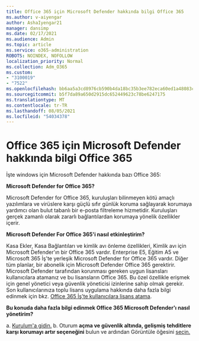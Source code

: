 ```yaml
---
title: Office 365 için Microsoft Defender hakkında bilgi Office 365
ms.author: v-aiyengar
author: AshaIyengar21
manager: dansimp
ms.date: 02/17/2021
ms.audience: Admin
ms.topic: article
ms.service: o365-administration
ROBOTS: NOINDEX, NOFOLLOW
localization_priority: Normal
ms.collection: Adm_O365
ms.custom:
- "3100019"
- "7522"
ms.openlocfilehash: bb6aa5a3cd8976cb590b4da18bc35b3ee782eca60ed1a48083cca8e7ef17e51e
ms.sourcegitcommit: b5f7da89a650d2915dc652449623c78be6247175
ms.translationtype: MT
ms.contentlocale: tr-TR
ms.lasthandoff: 08/05/2021
ms.locfileid: "54034378"
---
```

# <a name="learn-about-microsoft-defender-for-office-365"></a>Office 365 için Microsoft Defender hakkında bilgi Office 365

İşte windows için Microsoft Defender hakkında bazı Office 365:

**Microsoft Defender for Office 365?**

Microsoft Defender for Office 365, kuruluşları bilinmeyen kötü amaçlı yazılımlara ve virüslere karşı güçlü sıfır günlük koruma sağlayarak korumaya yardımcı olan bulut tabanlı bir e-posta filtreleme hizmetidir. Kuruluşları gerçek zamanlı olarak zararlı bağlantılardan korumaya yönelik özellikler içerir.

**Microsoft Defender For Office 365'i nasıl etkinleştirim?**

Kasa Ekler, Kasa Bağlantıları ve kimlik avı önleme özellikleri, Kimlik avı için Microsoft Defender'ın bir Office 365 vardır. Enterprise E5, Eğitim A5 ve Microsoft 365 İş'te yerleşik Microsoft Defender for Office 365 vardır. Diğer tüm planlar, bir abonelik için Microsoft Defender Office 365 gerektirir. Microsoft Defender tarafından korunması gereken uygun lisansları kullanıcılara atamanız ve bu lisansların Office 365. Bu özel özellikle erişmek için genel yönetici veya güvenlik yöneticisi izinlerine sahip olmak gerekir. Son kullanıcılarınıza toplu lisans uygulama hakkında daha fazla bilgi edinmek için bkz. [Office 365 İş'te kullanıcılara lisans atama](https://go.microsoft.com/fwlink/?linkid=2093435).

**Bu konuda daha fazla bilgi edinmek Office 365 Microsoft Defender'ı nasıl yönetirim?**

a. [Kurulum'a gidin.](https://go.microsoft.com/fwlink/p/?linkid=2075721)
b. Oturum **açma ve güvenlik altında, gelişmiş** **tehditlere karşı korumayı artır seçeneğini** bulun ve ardından Görüntüle öğesini [seçin.](https://go.microsoft.com/fwlink/?linkid=2109302)
